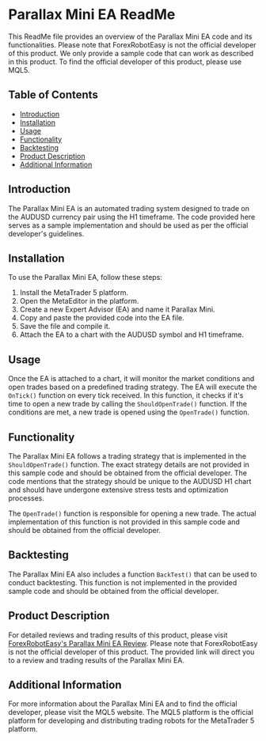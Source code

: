 # Parallax Mini EA ReadMe

This ReadMe file provides an overview of the Parallax Mini EA code and its functionalities. Please note that ForexRobotEasy is not the official developer of this product. We only provide a sample code that can work as described in this product. To find the official developer of this product, please use MQL5.

## Table of Contents
- [Introduction](#introduction)
- [Installation](#installation)
- [Usage](#usage)
- [Functionality](#functionality)
- [Backtesting](#backtesting)
- [Product Description](#product-description)
- [Additional Information](#additional-information)

## Introduction
The Parallax Mini EA is an automated trading system designed to trade on the AUDUSD currency pair using the H1 timeframe. The code provided here serves as a sample implementation and should be used as per the official developer's guidelines.

## Installation
To use the Parallax Mini EA, follow these steps:
1. Install the MetaTrader 5 platform.
2. Open the MetaEditor in the platform.
3. Create a new Expert Advisor (EA) and name it Parallax Mini.
4. Copy and paste the provided code into the EA file.
5. Save the file and compile it.
6. Attach the EA to a chart with the AUDUSD symbol and H1 timeframe.

## Usage
Once the EA is attached to a chart, it will monitor the market conditions and open trades based on a predefined trading strategy. The EA will execute the `OnTick()` function on every tick received. In this function, it checks if it's time to open a new trade by calling the `ShouldOpenTrade()` function. If the conditions are met, a new trade is opened using the `OpenTrade()` function.

## Functionality
The Parallax Mini EA follows a trading strategy that is implemented in the `ShouldOpenTrade()` function. The exact strategy details are not provided in this sample code and should be obtained from the official developer. The code mentions that the strategy should be unique to the AUDUSD H1 chart and should have undergone extensive stress tests and optimization processes.

The `OpenTrade()` function is responsible for opening a new trade. The actual implementation of this function is not provided in this sample code and should be obtained from the official developer.

## Backtesting
The Parallax Mini EA also includes a function `BackTest()` that can be used to conduct backtesting. This function is not implemented in the provided sample code and should be obtained from the official developer.

## Product Description

For detailed reviews and trading results of this product, please visit [ForexRobotEasy's Parallax Mini EA Review](https://forexroboteasy.com/forex-robot-review/parallax-mini-ea-review-optimized-forex-trading-on-audusd-h1/). Please note that ForexRobotEasy is not the official developer of this product. The provided link will direct you to a review and trading results of the Parallax Mini EA.

## Additional Information
For more information about the Parallax Mini EA and to find the official developer, please visit the MQL5 website. The MQL5 platform is the official platform for developing and distributing trading robots for the MetaTrader 5 platform.
